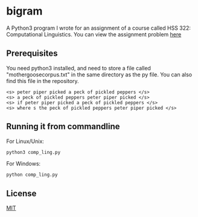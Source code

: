 # bigram
A Python3 program I wrote for an assignment of a course called HSS 322: Computational Linguistics.
You can view the assignment problem [here](http://bit.ly/bigram-hss-322)

## Prerequisites

You need python3 installed, and need to store a file called "mothergoosecorpus.txt" in the same directory as the py file. You can also find this file in the repository.

```
<s> peter piper picked a peck of pickled peppers </s>
<s> a peck of pickled peppers peter piper picked </s>
<s> if peter piper picked a peck of pickled peppers </s>
<s> where s the peck of pickled peppers peter piper picked </s>
```

## Running it from commandline
For Linux/Unix:
```python
python3 comp_ling.py
```
For Windows:
```
python comp_ling.py
```

## License
[MIT](https://choosealicense.com/licenses/mit/)
